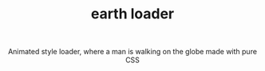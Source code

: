 <h1 align="center">earth loader</h1><br>
<p align="center">Animated style loader, where a man is walking on the globe made with pure CSS<br>

